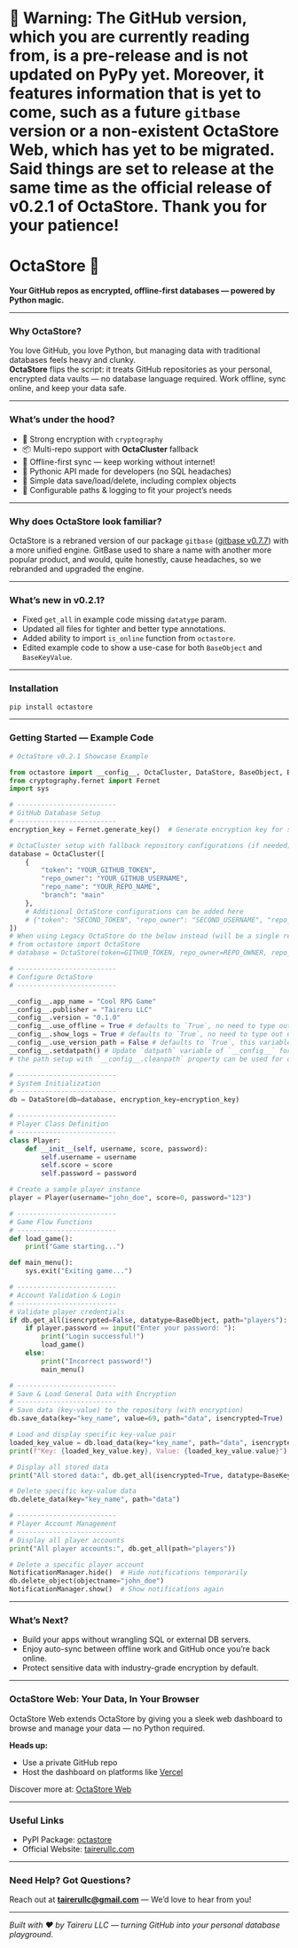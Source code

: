 # 🚩 Warning: The GitHub version, which you are currently reading from, is a pre-release and is not updated on PyPy yet. Moreover, it features information that is yet to come, such as a future `gitbase` version or a non-existent OctaStore Web, which has yet to be migrated. Said things are set to release at the same time as the official release of v0.2.1 of OctaStore. Thank you for your patience!

# OctaStore 🚀

**Your GitHub repos as encrypted, offline-first databases — powered by Python magic.**

---

### Why OctaStore?

You love GitHub, you love Python, but managing data with traditional databases feels heavy and clunky.  
**OctaStore** flips the script: it treats GitHub repositories as your personal, encrypted data vaults — no database language required. Work offline, sync online, and keep your data safe.

---

### What’s under the hood?

- 🔐 Strong encryption with `cryptography`  
- 📦 Multi-repo support with **OctaCluster** fallback  
- 🔄 Offline-first sync — keep working without internet!  
- 🐍 Pythonic API made for developers (no SQL headaches)  
- 💾 Simple data save/load/delete, including complex objects  
- 🔧 Configurable paths & logging to fit your project’s needs

---

### Why does OctaStore look familiar?

OctaStore is a rebraned version of our package `gitbase` ([gitbase v0.7.7](https://pypi.org/project/gitbase)) with a more unified engine.
GitBase used to share a name with another more popular product, and would, quite honestly, cause headaches, so we rebranded and upgraded the engine.

---

### What’s new in v0.2.1?
- Fixed `get_all` in example code missing `datatype` param.
- Updated all files for tighter and better type annotations.
- Added ability to import `is_online` function from `octastore`.
- Edited example code to show a use-case for both `BaseObject` and `BaseKeyValue`.

---

### Installation

```bash
pip install octastore
````

---

### Getting Started — Example Code

```python
# OctaStore v0.2.1 Showcase Example

from octastore import __config__, OctaCluster, DataStore, BaseObject, BaseKeyValue, NotificationManager
from cryptography.fernet import Fernet
import sys

# -------------------------
# GitHub Database Setup
# -------------------------
encryption_key = Fernet.generate_key()  # Generate encryption key for secure storage

# OctaCluster setup with fallback repository configurations (if needed)
database = OctaCluster([
    {
        "token": "YOUR_GITHUB_TOKEN",
        "repo_owner": "YOUR_GITHUB_USERNAME",
        "repo_name": "YOUR_REPO_NAME",
        "branch": "main"
    },
    # Additional OctaStore configurations can be added here
    # {"token": "SECOND_TOKEN", "repo_owner": "SECOND_USERNAME", "repo_name": "SECOND_REPO", "branch": "main"}
])
# When using Legacy OctaStore do the below instead (will be a single repository)
# from octastore import OctaStore
# database = OctaStore(token=GITHUB_TOKEN, repo_owner=REPO_OWNER, repo_name=REPO_NAME)

# -------------------------
# Configure OctaStore
# -------------------------

__config__.app_name = "Cool RPG Game"
__config__.publisher = "Taireru LLC"
__config__.version = "0.1.0"
__config__.use_offline = True # defaults to `True`, no need to type out unless you want to set it to `False`
__config__.show_logs = True # defaults to `True`, no need to type out unless you want to set it to `False`
__config__.use_version_path = False # defaults to `True`, this variable will decide if your app path will use a version subdirectory (meaning different versions will have different data)
__config__.setdatpath() # Update `datpath` variable of `__config__` for offline data saving (you can also set it manually via `__config__.datpath = 'path/to/data'`)
# the path setup with `__config__.cleanpath` property can be used for other application needs besides OctaStore, it will return a clean path based on your os (ex. Windows -> C:/Users/YourUsername/Documents/Taireru LLC/Cool RPG Game/)

# -------------------------
# System Initialization
# -------------------------
db = DataStore(db=database, encryption_key=encryption_key)

# -------------------------
# Player Class Definition
# -------------------------
class Player:
    def __init__(self, username, score, password):
        self.username = username
        self.score = score
        self.password = password

# Create a sample player instance
player = Player(username="john_doe", score=0, password="123")

# -------------------------
# Game Flow Functions
# -------------------------
def load_game():
    print("Game starting...")

def main_menu():
    sys.exit("Exiting game...")

# -------------------------
# Account Validation & Login
# -------------------------
# Validate player credentials
if db.get_all(isencrypted=False, datatype=BaseObject, path="players"): # datatype can only be BaseObject or BaseKeyValue
    if player.password == input("Enter your password: "):
        print("Login successful!")
        load_game()
    else:
        print("Incorrect password!")
        main_menu()

# -------------------------
# Save & Load General Data with Encryption
# -------------------------
# Save data (key-value) to the repository (with encryption)
db.save_data(key="key_name", value=69, path="data", isencrypted=True)

# Load and display specific key-value pair
loaded_key_value = db.load_data(key="key_name", path="data", isencrypted=True)
print(f"Key: {loaded_key_value.key}, Value: {loaded_key_value.value}")

# Display all stored data
print("All stored data:", db.get_all(isencrypted=True, datatype=BaseKeyValue, path="data"))

# Delete specific key-value data
db.delete_data(key="key_name", path="data")

# -------------------------
# Player Account Management
# -------------------------
# Display all player accounts
print("All player accounts:", db.get_all(path="players"))

# Delete a specific player account
NotificationManager.hide()  # Hide notifications temporarily
db.delete_object(objectname="john_doe")
NotificationManager.show()  # Show notifications again
```

---

### What’s Next?

* Build your apps without wrangling SQL or external DB servers.
* Enjoy auto-sync between offline work and GitHub once you’re back online.
* Protect sensitive data with industry-grade encryption by default.

---

### OctaStore Web: Your Data, In Your Browser

OctaStore Web extends OctaStore by giving you a sleek web dashboard to browse and manage your data — no Python required.

**Heads up:**

* Use a private GitHub repo
* Host the dashboard on platforms like [Vercel](https://vercel.com)

Discover more at: [OctaStore Web](https://tairerullc.vercel.app/products/extensions/octastore-web)

---

### Useful Links

* PyPI Package: [octastore](https://pypi.org/project/octastore)
* Official Website: [tairerullc.com](https://tairerullc.com)

---

### Need Help? Got Questions?

Reach out at **[tairerullc@gmail.com](mailto:tairerullc@gmail.com)** — We’d love to hear from you!

---

*Built with ❤️ by Taireru LLC — turning GitHub into your personal database playground.*
